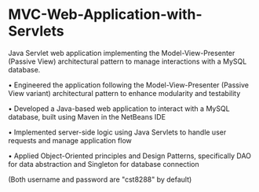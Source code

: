 # MVC-Web-Application-with-Servlets
Java Servlet web application implementing the Model-View-Presenter (Passive View) architectural pattern to manage interactions with a MySQL database.

•	Engineered the application following the Model-View-Presenter (Passive View variant) architectural pattern to enhance modularity and testability

•	Developed a Java-based web application to interact with a MySQL database, built using Maven in the NetBeans IDE

•	Implemented server-side logic using Java Servlets to handle user requests and manage application flow

•	Applied Object-Oriented principles and Design Patterns, specifically DAO for data abstraction and Singleton for database connection

(Both username and password are "cst8288" by default)
